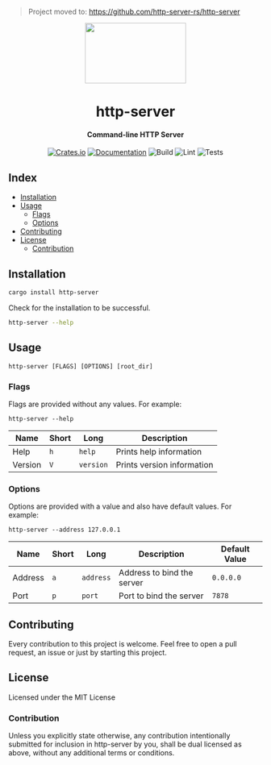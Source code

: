 > Project moved to: https://github.com/http-server-rs/http-server

<div>
  <div align="center" style="display: block; text-align: center;">
    <img src="https://raw.githubusercontent.com/EstebanBorai/http-server/main/docs/http-logo.png" height="120" width="200" />
  </div>
  <h1 align="center">http-server</h1>
  <h4 align="center">Command-line HTTP Server</h4>
</div>

<div align="center">

  [![Crates.io](https://img.shields.io/crates/v/http-server.svg)](https://crates.io/crates/http-server)
  [![Documentation](https://docs.rs/http-server/badge.svg)](https://docs.rs/http-server)
  ![Build](https://github.com/EstebanBorai/http-server/workflows/build/badge.svg)
  ![Lint](https://github.com/EstebanBorai/http-server/workflows/clippy/fmt/badge.svg)
  ![Tests](https://github.com/EstebanBorai/http-server/workflows/tests/badge.svg)

</div>

## Index

- [Installation](#installation)
- [Usage](#usage)
    - [Flags](#flags)
    - [Options](#options)
- [Contributing](#contributing)
- [License](#license)
    - [Contribution](#contribution)

## Installation

```bash
cargo install http-server
```

Check for the installation to be successful.

```bash
http-server --help
```

## Usage

```
http-server [FLAGS] [OPTIONS] [root_dir]
```

### Flags

Flags are provided without any values. For example:

```
http-server --help
```

Name | Short | Long | Description
--- | --- | --- | ---
Help | `h` | `help` | Prints help information
Version | `V` | `version` | Prints version information

### Options

Options are provided with a value and also have default values. For example:

```
http-server --address 127.0.0.1
```

Name | Short | Long | Description | Default Value
--- | --- | --- | --- | ---
Address | `a` | `address` | Address to bind the server | `0.0.0.0`
Port | `p` | `port` | Port to bind the server | `7878`

## Contributing

Every contribution to this project is welcome. Feel free to open a pull request,
an issue or just by starting this project.

## License

Licensed under the MIT License

### Contribution

Unless you explicitly state otherwise, any contribution intentionally submitted for
inclusion in http-server by you, shall be dual licensed as above, without any additional
terms or conditions.
